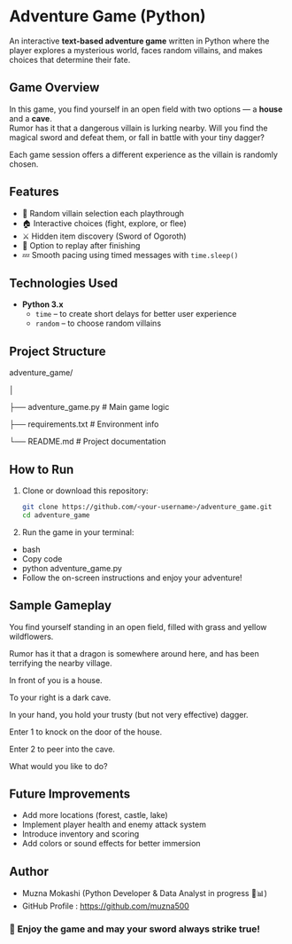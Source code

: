 #  Adventure Game (Python)

An interactive **text-based adventure game** written in Python where the player explores a mysterious world, faces random villains, and makes choices that determine their fate.

##  Game Overview
In this game, you find yourself in an open field with two options — a **house** and a **cave**.  
Rumor has it that a dangerous villain is lurking nearby. Will you find the magical sword and defeat them, or fall in battle with your tiny dagger?

Each game session offers a different experience as the villain is randomly chosen.

## Features
- 🎲 Random villain selection each playthrough  
- 🏠 Interactive choices (fight, explore, or flee)  
- ⚔️ Hidden item discovery (Sword of Ogoroth)  
- 🔁 Option to replay after finishing  
- 💤 Smooth pacing using timed messages with `time.sleep()`  

## Technologies Used
- **Python 3.x**
  - `time` – to create short delays for better user experience  
  - `random` – to choose random villains  

##  Project Structure
adventure_game/

│

├── adventure_game.py # Main game logic

├── requirements.txt # Environment info

└── README.md # Project documentation

##  How to Run
1. Clone or download this repository:
   ```bash
   git clone https://github.com/<your-username>/adventure_game.git
   cd adventure_game

2. Run the game in your terminal:
- bash
- Copy code
- python adventure_game.py
- Follow the on-screen instructions and enjoy your adventure!

## Sample Gameplay

You find yourself standing in an open field, filled with grass and yellow wildflowers.

Rumor has it that a dragon is somewhere around here, and has been terrifying the nearby village.

In front of you is a house.

To your right is a dark cave.

In your hand, you hold your trusty (but not very effective) dagger.

Enter 1 to knock on the door of the house.

Enter 2 to peer into the cave.

What would you like to do?

## Future Improvements

- Add more locations (forest, castle, lake)
- Implement player health and enemy attack system
- Introduce inventory and scoring
- Add colors or sound effects for better immersion

## Author
- Muzna Mokashi (Python Developer & Data Analyst in progress 🐍📊)
- GitHub Profile : https://github.com/muzna500


### 🏁 Enjoy the game and may your sword always strike true!



